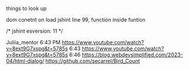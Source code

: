 things to look up

dom conetnt on load
jshint
line 99, function inside funtion

/* jshint esversion: 11 */


Juliia_mentor
  6:43 PM
https://www.youtube.com/watch?v=8ext9G7xspg&t=5785s
6:43
https://www.youtube.com/watch?v=8ext9G7xspg&t=5785s
6:46
https://blog.webdevsimplified.com/2023-04/html-dialog/
https://github.com/secarrel/Bird_Count